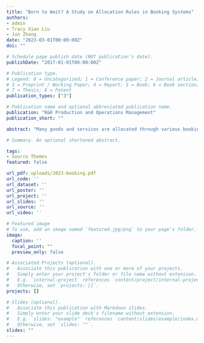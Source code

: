 ```yaml
---
title: "Born to Wait? A Study on Allocation Rules in Booking Systems"
authors:
- admin
- Tracy Xiao Liu
- Jun Zhang
date: "2023-03-01T00:00:00Z"
doi: ""

# Schedule page publish date (NOT publication's date).
publishDate: "2017-01-01T00:00:00Z"

# Publication type.
# Legend: 0 = Uncategorized; 1 = Conference paper; 2 = Journal article;
# 3 = Preprint / Working Paper; 4 = Report; 5 = Book; 6 = Book section;
# 7 = Thesis; 8 = Patent
publication_types: ["3"]

# Publication name and optional abbreviated publication name.
publication: "R&R Production and Operations Management"
publication_short: ""

abstract: "Many goods and services are allocated through various booking systems. Queue-based booking systems are often thought to allocate goods more efficiently than random allocation because the time spent queuing signals an agent's valuation. This paper demonstrates that the opportunity cost of queuing time can be a significant efficiency loss in queue-based systems. To quantify different sources of efficiency loss, we first develop an experimental framework where agents participate in both a booking system and a production activity. Using a queue-based booking system, our lab experiments confirm that the efficiency loss due to the opportunity cost of queuing time dominates other sources of efficiency loss. However, a lottery-based booking system almost eliminates this efficiency loss. We further develop a novel dual-track booking system that allows participants to choose their preferred booking track, and find that most prefer the lottery track to the queue track."

# Summary. An optional shortened abstract.

tags:
- Source Themes
featured: false

url_pdf: uploads/2023-booking.pdf
url_code: ''
url_dataset: ''
url_poster: ''
url_project: ''
url_slides: ''
url_source: ''
url_video: ''

# Featured image
# To use, add an image named `featured.jpg/png` to your page's folder.
image:
  caption: ''
  focal_point: ""
  preview_only: false

# Associated Projects (optional).
#   Associate this publication with one or more of your projects.
#   Simply enter your project's folder or file name without extension.
#   E.g. `internal-project` references `content/project/internal-project/index.md`.
#   Otherwise, set `projects: []`.
projects: []

# Slides (optional).
#   Associate this publication with Markdown slides.
#   Simply enter your slide deck's filename without extension.
#   E.g. `slides: "example"` references `content/slides/example/index.md`.
#   Otherwise, set `slides: ""`.
slides: ""
---
```


